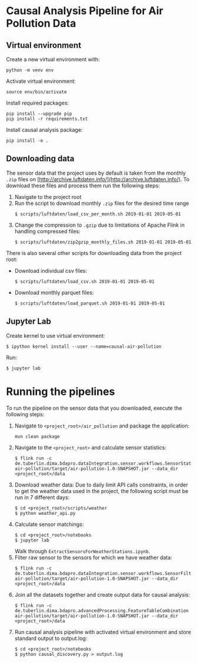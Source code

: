 #  Causal Analysis Pipeline for Air Pollution Data

## Virtual environment
Create a new virtual environment with:
```
python -m venv env
```

Activate virtual environment:
```
source env/bin/activate
```

Install required packages:
```
pip install --upgrade pip
pip install -r requirements.txt
```

Install causal analysis package:
```
pip install -e .
```

## Downloading data
The sensor data that the project uses by default is taken from the monthly `.zip` files on [http://archive.luftdaten.info/](http://archive.luftdaten.info/).
To download these files and process them run the following steps:
1. Navigate to the project root
2. Run the script to download monthly `.zip` files for the desired time range
    ```
    $ scripts/luftdaten/load_csv_per_month.sh 2019-01-01 2019-05-01
    ```
3. Change the compression to `.gzip` due to limitations of Apache Flink in handling compressed files:
    ```
    $ scripts/luftdaten/zip2gzip_monthly_files.sh 2019-01-01 2019-05-01
    ```

There is also several other scripts for downloading data from the project root:
 - Download individual csv files:
    ```
    $ scripts/luftdaten/load_csv.sh 2019-01-01 2019-05-01
    ```
- Download monthly parquet files:
    ```
    $ scripts/luftdaten/load_parquet.sh 2019-01-01 2019-05-01
    ```

## Jupyter Lab
Create kernel to use virtual environment:
```
$ ipython kernel install --user --name=causal-air-pollution
```

Run:
```
$ jupyter lab
```

# Running the pipelines
To run the pipeline on the sensor data that you downloaded, execute the following steps:
1. Navigate to `<project_root>/air_pollution` and package the application:
    ```
    mvn clean package
    ```
2. Navigate to the `<project_root>` and calculate sensor statistics:
    ```
    $ flink run -c de.tuberlin.dima.bdapro.dataIntegration.sensor.workflows.SensorStatistics air-pollution/target/air-pollution-1.0-SNAPSHOT.jar --data_dir <project_root>/data
    ```
3. Download weather data:
    Due to daily limit API calls constraints, in order to get the weather data used in the project, the following script must be run in 7 different days:
    ```
    $ cd <project_root>/scripts/weather
    $ python weather_api.py
    ```
4. Calculate sensor matchings:
    ```
    $ cd <project_root>/notebooks
    $ jupyter lab
    ```
    Walk through `ExtractSensorsForWeatherStations.ipynb`.
5. Filter raw sensor to the sensors for which we have weather data:
    ```
    $ flink run -c de.tuberlin.dima.bdapro.dataIntegration.sensor.workflows.SensorFiltering air-pollution/target/air-pollution-1.0-SNAPSHOT.jar --data_dir <project_root>/data
    ```
6. Join all the datasets together and create output data for causal analysis:
    ```
    $ flink run -c de.tuberlin.dima.bdapro.advancedProcessing.FeatureTableCombination air-pollution/target/air-pollution-1.0-SNAPSHOT.jar --data_dir <project_root>/data
    ```
7. Run causal analysis pipeline with activated virtual environment and store standard output to output.log:
    ```
    $ cd <project_root>/notebooks
    $ python causal_discovery.py > output.log
    ```